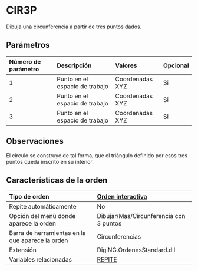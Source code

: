 # CIR3P

Dibuja una circunferencia a partir de tres puntos dados.

## Parámetros

| Número de parámetro | Descripción | Valores | Opcional |
| :--- | :--- | :--- | :--- |
| 1 | Punto en el espacio de trabajo | Coordenadas XYZ | Si |
| 2 | Punto en el espacio de trabajo | Coordenadas XYZ | Si |
| 3 | Punto en el espacio de trabajo | Coordenadas XYZ | Si |

## Observaciones

El círculo se construye de tal forma, que el triángulo definido por esos tres puntos queda inscrito en su interior.

## Características de la orden

| Tipo de orden | [Orden interactiva]() |
| :--- | :--- |
| Repite automáticamente | No |
| Opción del menú donde aparece la orden | Dibujar/Mas/Circunferencia con 3 puntos |
| Barra de herramientas en la que aparece la orden | Circunferencias |
| Extensión | DigiNG.OrdenesStandard.dll |
| Variables relacionadas | [REPITE](REPITE.html) |


